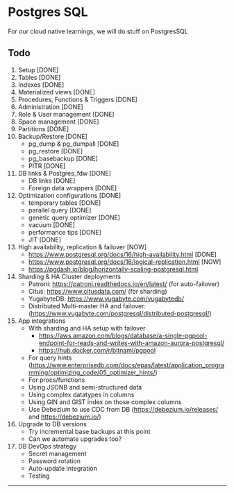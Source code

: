 # Postgres SQL

For our cloud native learnings, we will do stuff on PostgresSQL

## Todo

1. Setup [DONE]
2. Tables [DONE]
3. Indexes [DONE]
4. Materialized views [DONE]
5. Procedures, Functions & Triggers [DONE]
6. Administration [DONE]
7. Role & User management [DONE]
8. Space management [DONE]
9. Partitions [DONE]
10. Backup/Restore [DONE]
    - pg_dump & pg_dumpall [DONE]
    - pg_restore [DONE]
    - pg_basebackup [DONE]
    - PITR [DONE]
11. DB links & Postgres_fdw [DONE]
    - DB links [DONE]
    - Foreign data wrappers [DONE]
12. Optimization configurations [DONE]
    - temporary tables [DONE]
    - parallel query [DONE]
    - genetic query optimizer [DONE]
    - vacuum [DONE]
    - performance tips [DONE]
    - JIT [DONE]
13. High availability, replication & failover [NOW]
    - https://www.postgresql.org/docs/16/high-availability.html [DONE]
    - https://www.postgresql.org/docs/16/logical-replication.html [NOW]
    - https://pgdash.io/blog/horizontally-scaling-postgresql.html
14. Sharding & HA Cluster deployments
    - Patroni: https://patroni.readthedocs.io/en/latest/ (for auto-failover)
    - Citus: https://www.citusdata.com/ (for sharding)
    - YugabyteDB: https://www.yugabyte.com/yugabytedb/
    - Distributed Multi-master HA and failover: (https://www.yugabyte.com/postgresql/distributed-postgresql/)
15. App integrations
    - With sharding and HA setup with failover
      - https://aws.amazon.com/blogs/database/a-single-pgpool-endpoint-for-reads-and-writes-with-amazon-aurora-postgresql/
      - https://hub.docker.com/r/bitnami/pgpool
    - For query hints (https://www.enterprisedb.com/docs/epas/latest/application_programming/optimizing_code/05_optimizer_hints/)
    - For procs/functions
    - Using JSONB and semi-structured data
    - Using complex datatypes in columns
    - Using GIN and GIST index on those complex columns
    - Use Debezium to use CDC from DB (https://debezium.io/releases/ and https://debezium.io/)
17. Upgrade to DB versions
    - Try incremental base backups at this point
    - Can we automate upgrades too? 
18. DB DevOps strategy
    - Secret management
    - Password rotation
    - Auto-update integration
    - Testing

---

